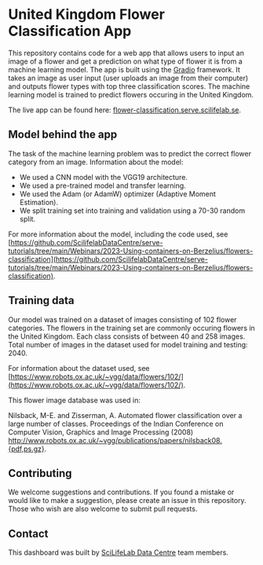# United Kingdom Flower Classification App

This repository contains code for a web app that allows users to input an image of a flower and get a prediction on what type of flower it is from a machine learning model. The app is built using the [Gradio](https://github.com/gradio-app/gradio) framework. It takes an image as user input (user uploads an image from their computer) and outputs flower types with top three classification scores. The machine learning model is trained to predict flowers occuring in the United Kingdom.

The live app can be found here: [flower-classification.serve.scilifelab.se](https://flower-classificationn.serve.scilifelab.se/).

## Model behind the app

The task of the machine learning problem was to predict the correct flower category from an image. Information about the model:
- We used a CNN model with the VGG19 architecture.
- We used a pre-trained model and transfer learning.
- We used the Adam (or AdamW) optimizer (Adaptive Moment Estimation).
- We split training set into training and validation using a 70-30 random split.

For more information about the model, including the code used, see [https://github.com/ScilifelabDataCentre/serve-tutorials/tree/main/Webinars/2023-Using-containers-on-Berzelius/flowers-classification](https://github.com/ScilifelabDataCentre/serve-tutorials/tree/main/Webinars/2023-Using-containers-on-Berzelius/flowers-classification).

## Training data

Our model was trained on a dataset of images consisting of 102 flower categories. The flowers in the training set are commonly occuring flowers in the United Kingdom. Each class consists of between 40 and 258 images. Total number of images in the dataset used for model training and testing: 2040.

For information about the dataset used, see [https://www.robots.ox.ac.uk/~vgg/data/flowers/102/](https://www.robots.ox.ac.uk/~vgg/data/flowers/102/).

This flower image database was used in:

Nilsback, M-E. and Zisserman, A. Automated flower classification over a large number of classes.
Proceedings of the Indian Conference on Computer Vision, Graphics and Image Processing (2008) 
http://www.robots.ox.ac.uk/~vgg/publications/papers/nilsback08.{pdf,ps.gz}.

## Contributing

We welcome suggestions and contributions. If you found a mistake or would like to make a suggestion, please create an issue in this repository. Those who wish are also welcome to submit pull requests.

## Contact

This dashboard was built by [SciLifeLab Data Centre](https://github.com/ScilifelabDataCentre) team members.
